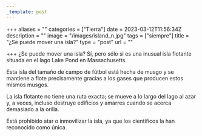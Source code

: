 ```yaml
---
_template: post
---
```





+++
aliases = ""
categories = ["Tierra"]
date = 2023-03-12T11:56:34Z
description = ""
image = "/images/island_n.jpg"
tags = ["siempre"]
title = "¿Se puede mover una isla?"
type = "post"
url = ""

+++
¿Se puede mover una isla? Sí, pero sólo si es una inusual isla flotante situada en el lago Lake Pond en Massachusetts.  
  
Esta isla del tamaño de campo de fútbol está hecha de musgo y se mantiene a flote precisamente gracias a los gases que producen estos mismos musgos.  
  
La isla flotante no tiene una ruta exacta; se mueve a lo largo del lago al azar y, a veces, incluso destruye edificios y amarres cuando se acerca demasiado a la orilla.  
  
Está prohibido atar o inmovilizar la isla, ya que los científicos la han reconocido como única.
